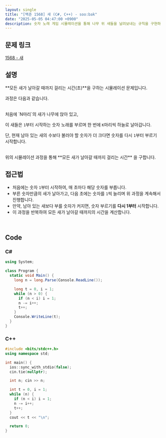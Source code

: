 ```yaml
---
layout: single
title: "[백준 1568] 새 (C#, C++) - soo:bak"
date: "2025-05-05 04:47:00 +0900"
description: 숫자 노래 게임 시뮬레이션을 통해 나무 위 새들을 날려보내는 규칙을 구현하는 백준 1568번 문제의 C# 및 C++ 풀이 및 해설
---
```


## 문제 링크
[1568 - 새](https://www.acmicpc.net/problem/1568)

## 설명
**모든 새가 날아갈 때까지 걸리는 시간(초)**을 구하는 시뮬레이션 문제입니다.

과정은 다음과 같습니다.

<br>
처음에 `N마리`의 새가 나무에 앉아 있고,

이 새들은 `1`부터 시작하는 숫자 노래를 부르며 한 번에 `K`마리씩 하늘로 날아갑니다.

단, 현재 남아 있는 새의 수보다 불러야 할 숫자가 더 크다면 숫자를 다시 `1`부터 부르기 시작합니다.

<br>
위의 시뮬레이션 과정을 통해 **모든 새가 날아갈 때까지 걸리는 시간** 을 구합니다.

<br>

## 접근법

- 처음에는 숫자 `1`부터 시작하여, 매 초마다 해당 숫자를 부릅니다.
- 부른 숫자만큼의 새가 날아가고, 다음 초에는 숫자를 `1`씩 늘리며 위 과정을 계속해서 진행합니다.
- 만약, 남아 있는 새보다 부를 숫자가 커지면, 숫자 부르기를 **다시 1부터** 시작합니다.
- 이 과정을 반복하여 모든 새가 날아갈 때까지의 시간을 계산합니다.

<br>

## Code

### C#

```csharp
using System;

class Program {
  static void Main() {
    long n = long.Parse(Console.ReadLine());

    long t = 0, i = 1;
    while (n > 0) {
      if (n < i) i = 1;
      n -= i++;
      t++;
    }
    Console.WriteLine(t);
  }
}
```

### C++

```cpp
#include <bits/stdc++.h>
using namespace std;

int main() {
  ios::sync_with_stdio(false);
  cin.tie(nullptr);

  int n; cin >> n;

  int t = 0, i = 1;
  while (n) {
    if (n < i) i = 1;
    n -= i++;
    t++;
  }
  cout << t << "\n";

  return 0;
}
```
